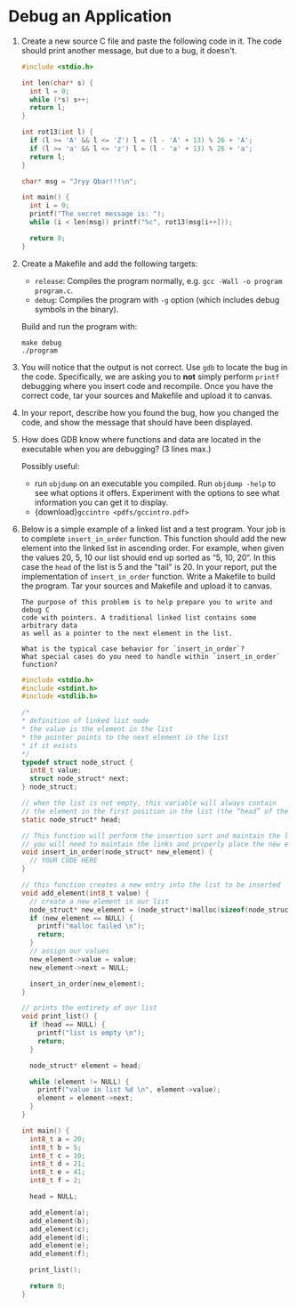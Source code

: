# Debug an Application

1. Create a new source C file and paste the following code in it.
The code should print another message, but due to a bug, it doesn't.
    ```C
    #include <stdio.h>
    
    int len(char* s) {
      int l = 0;
      while (*s) s++;
      return l;
    }
    
    int rot13(int l) {
      if (l >= 'A' && l <= 'Z') l = (l - 'A' + 13) % 26 + 'A';
      if (l >= 'a' && l <= 'z') l = (l - 'a' + 13) % 26 + 'a';
      return l;
    }
    
    char* msg = "Jryy Qbar!!!\n";
    
    int main() {
      int i = 0;
      printf("The secret message is: ");
      while (i < len(msg)) printf("%c", rot13(msg[i++]));
    
      return 0;
    }
    ```
2. Create a Makefile and add the following targets:
      - `release`: Compiles the program normally, e.g. `gcc -Wall -o program program.c`.
      - `debug`: Compiles the program with `-g` option (which includes
        debug symbols in the binary).
    
    Build and run the program with:
      ```
      make debug
      ./program
      ```
3. You will notice that the output is not correct.  Use `gdb`
to locate the bug in the code. Specifically, we are asking you to
**not** simply perform `printf` debugging where you insert
code and recompile. Once you have the correct code, tar your sources
and Makefile and upload it to canvas.

4. In your report, describe how you found the bug, how you changed the code, and show the message that should have been displayed.

5. How does GDB know where functions and data are located in
the executable when you are debugging? (3 lines max.)

    Possibly useful:

    - run `objdump` on an executable you compiled.  Run `objdump -help` to see what options it offers. Experiment with the options to see what information
    you can get it to display.
    - {download}`gccintro <pdfs/gccintro.pdf>`

6. Below is a simple example of a linked list and a test program.
Your job is to complete `insert_in_order` function. This function
should add the new element into the linked list in ascending order.
For example, when given the values 20, 5, 10 our list
should end up sorted as “5, 10, 20“.
In this case the `head` of the list is 5 and the "tail" is 20.
In your report, put the implementation of `insert_in_order` function.
Write a Makefile to build the program. Tar your sources and Makefile
and upload it to canvas.

    ```{hint}
    The purpose of this problem is to help prepare you to write and debug C
    code with pointers. A traditional linked list contains some arbitrary data
    as well as a pointer to the next element in the list.

    What is the typical case behavior for `insert_in_order`?
    What special cases do you need to handle within `insert_in_order` function?
    ```
    ```C
    #include <stdio.h>
    #include <stdint.h>
    #include <stdlib.h>
    
    /*
    * definition of linked list node
    * the value is the element in the list
    * the pointer points to the next element in the list
    * if it exists
    */
    typedef struct node_struct {
      int8_t value;
      struct node_struct* next;
    } node_struct;
    
    // when the list is not empty, this variable will always contain
    // the element in the first position in the list (the “head” of the list)
    static node_struct* head;
    
    // This function will perform the insertion sort and maintain the linked list
    // you will need to maintain the links and properly place the new element
    void insert_in_order(node_struct* new_element) {
      // YOUR CODE HERE
    }
    
    // this function creates a new entry into the list to be inserted
    void add_element(int8_t value) {
      // create a new element in our list
      node_struct* new_element = (node_struct*)malloc(sizeof(node_struct));
      if (new_element == NULL) {
        printf("malloc failed \n");
        return;
      }
      // assign our values
      new_element->value = value;
      new_element->next = NULL;
    
      insert_in_order(new_element);
    }
    
    // prints the entirety of our list
    void print_list() {
      if (head == NULL) {
        printf("list is empty \n");
        return;
      }
    
      node_struct* element = head;
    
      while (element != NULL) {
        printf("value in list %d \n", element->value);
        element = element->next;
      }
    }
    
    int main() {
      int8_t a = 20;
      int8_t b = 5;
      int8_t c = 10;
      int8_t d = 21;
      int8_t e = 41;
      int8_t f = 2;
    
      head = NULL;
    
      add_element(a);
      add_element(b);
      add_element(c);
      add_element(d);
      add_element(e);
      add_element(f);
    
      print_list();
    
      return 0;
    }    
    ```
